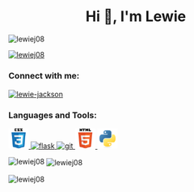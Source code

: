<h1 align="center">Hi 👋, I'm Lewie</h1>
<p align="left"> <img src="https://komarev.com/ghpvc/?username=lewiej08&label=Profile%20views&color=0e75b6&style=flat" alt="lewiej08" /> </p>

<p align="left"> <a href="https://github.com/ryo-ma/github-profile-trophy"><img src="https://github-profile-trophy.vercel.app/?username=lewiej08" alt="lewiej08" /></a> </p>

<h3 align="left">Connect with me:</h3>
<p align="left">
<a href="https://linkedin.com/in/lewie-jackson" target="blank"><img align="center" src="https://raw.githubusercontent.com/rahuldkjain/github-profile-readme-generator/master/src/images/icons/Social/linked-in-alt.svg" alt="lewie-jackson" height="30" width="40" /></a>
</p>

<h3 align="left">Languages and Tools:</h3>
<p align="left"> <a href="https://www.w3schools.com/css/" target="_blank" rel="noreferrer"> <img src="https://raw.githubusercontent.com/devicons/devicon/master/icons/css3/css3-original-wordmark.svg" alt="css3" width="40" height="40"/> </a> <a href="https://flask.palletsprojects.com/" target="_blank" rel="noreferrer"> <img src="https://www.vectorlogo.zone/logos/pocoo_flask/pocoo_flask-icon.svg" alt="flask" width="40" height="40"/> </a> <a href="https://git-scm.com/" target="_blank" rel="noreferrer"> <img src="https://www.vectorlogo.zone/logos/git-scm/git-scm-icon.svg" alt="git" width="40" height="40"/> </a> <a href="https://www.w3.org/html/" target="_blank" rel="noreferrer"> <img src="https://raw.githubusercontent.com/devicons/devicon/master/icons/html5/html5-original-wordmark.svg" alt="html5" width="40" height="40"/> </a> <a href="https://www.python.org" target="_blank" rel="noreferrer"> <img src="https://raw.githubusercontent.com/devicons/devicon/master/icons/python/python-original.svg" alt="python" width="40" height="40"/> </a> </p>

<p><img align="left" src="https://github-readme-stats.vercel.app/api/top-langs?username=lewiej08&show_icons=true&locale=en&layout=compact" alt="lewiej08" /></p>

<p>&nbsp;<img align="center" src="https://github-readme-stats.vercel.app/api?username=lewiej08&show_icons=true&locale=en" alt="lewiej08" /></p>

<p><img align="center" src="https://github-readme-streak-stats.herokuapp.com/?user=lewiej08&" alt="lewiej08" /></p>
